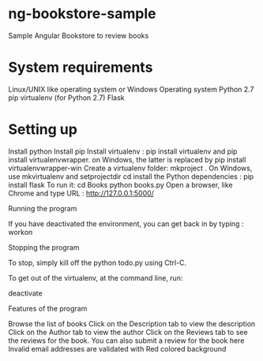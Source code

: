# ng-bookstore-sample
Sample Angular Bookstore to review books

# System requirements
Linux/UNIX like operating system or Windows Operating system
Python 2.7
pip
virtualenv (for Python 2.7)
Flask

# Setting up
Install python
Install pip
Install virtualenv : pip install virtualenv and pip install virtualenvwrapper.  on Windows, the latter is replaced by pip install virtualenvwrapper-win
Create a virtualenv folder: mkproject <projectnmae>. On Windows, use mkvirtualenv <projectname> and setprojectdir <projectname>
cd <projectname>
install the Python dependencies : pip install flask
To run it:
cd Books
python books.py
Open a browser, like Chrome and type URL : http://127.0.0.1:5000/

Running the program

If you have deactivated the environment,  you can get back in by typing : workon <projectname>

Stopping the program

To stop, simply kill off the python todo.py using Ctrl-C.

To get out of the virtualenv, at the command line, run:

deactivate

Features of the program

Browse the list of books
Click on the Description tab to view the description
Click on the Author tab to view the author
Click on the Reviews tab to see the reviews for the book. You can also submit a review for the book here
Invalid email addresses are validated with Red colored background

